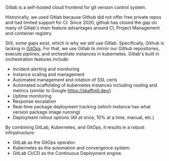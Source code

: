 Gitlab is a self-hosted cloud frontend for git version control system.

Historically, we used Gitlab because Github did not offer free private repos and had limited support for CI.
Since 2020, github has closed the gap on many of Gitlab's main feature advantages around CI, Project Management
and container registry.

Still, some gaps exist, which is why we still use Gitlab. Specifically, Github is lacking in [GitOps](../what/gitops.md).
For that, we use Gitlab to mirror our Github repositories, execute piplines, and orchestrate instances in
kubernetes. Gitlab's built in orchestration features include:

- Incident alerting and monitoring
- Instance scaling and management
- Automated management and rotation of SSL certs
- Automated scaffolding of kubernetes instances including routing and metrics (similar to Google https://skaffold.dev/)
- Uptime monitoring
- Response escalation
- Real-time package deployment tracking (which instance has what version package image running)
- Deployment rollout options (All at once, 10% at a time, manual, etc.)

By combining GitLab, Kubernetes, and GitOps, it results in a robust infrastructure:

- GitLab as the GitOps operator.
- Kubernetes as the automation and convergence system.
- GitLab CI/CD as the Continuous Deployment engine.
